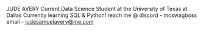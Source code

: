 JUDE AVERY
Current Data Science Student at the University of Texas at Dallas
Currently learning SQL & Python!
reach me @
discord - mcswagboss
email - judesamuelavery@me.com

